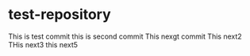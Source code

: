 # test-repository
This is test commit
this is second commit
This nexgt commit
This next2 
THis next3
this next5
